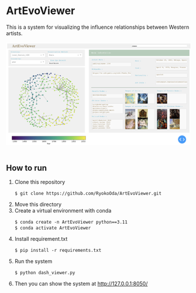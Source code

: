 # ArtEvoViewer

This is a system for visualizing the influence relationships between Western artists.
<br>
<br>
![The system overview](./overview.png)
<br>
<br>
## How to run
1. Clone this repository
   ```
   $ git clone https://github.com/RyokoOda/ArtEvoViewer.git
   ```
2. Move this directory   
3. Create a virtual environment with conda
   ```
   $ conda create -n ArtEvoViewer python==3.11
   $ conda activate ArtEvoViewer
   ```
4. Install requirement.txt
   ```
   $ pip install -r requirements.txt
   ```
5. Run the system
   ```
   $ python dash_viewer.py
   ```
6. Then you can show the system at http://127.0.0.1:8050/
